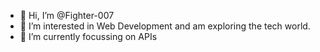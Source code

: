 - 👋 Hi, I’m @Fighter-007
- 👀 I’m interested in Web Development and am exploring the tech world.
- 🌱 I’m currently focussing on APIs

<!---
Fighter-007/Fighter-007 is a ✨ special ✨ repository because its `README.md` (this file) appears on your GitHub profile.
You can click the Preview link to take a look at your changes.
--->
